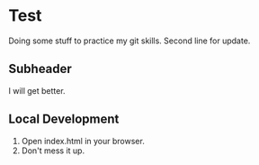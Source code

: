 # Test

Doing some stuff to practice my git skills.
Second line for update.


## Subheader

I will get better. 

## Local Development

1. Open index.html in your browser.
2. Don't mess it up.